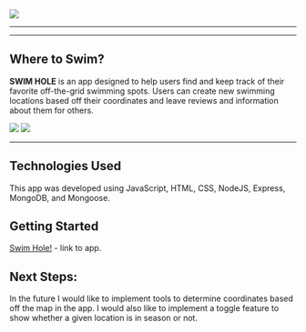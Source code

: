 <img src="https://i.imgur.com/tjzUg6U.png?1"/>

---

---

## Where to Swim?

**SWIM HOLE** is an app designed to help users find and keep track of their favorite off-the-grid swimming spots. Users can create new swimming locations based off their coordinates and leave reviews and information about them for others.

<img src="https://i.imgur.com/z4g9jMd.png"/>

<img src="https://i.imgur.com/AEcBedn.png"/>

---

## Technologies Used

This app was developed using JavaScript, HTML, CSS, NodeJS, Express, MongoDB, and Mongoose.

## Getting Started

[Swim Hole!](https://swim-hole.herokuapp.com) - link to app.

## Next Steps:

In the future I would like to implement tools to determine coordinates based off the map in the app. I would also like to implement a toggle feature to show whether a given location is in season or not.